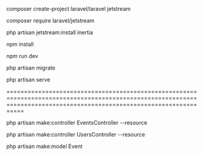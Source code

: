 composer create-project laravel/laravel jetstream

composer require laravel/jetstream

php artisan jetstream:install inertia

npm install

npm run dev

php artisan migrate

php artisan serve

=======================================================================================================================================================================

php artisan make:controller EventsController --resource

php artisan make:controller UsersController --resource

php artisan make:model Event